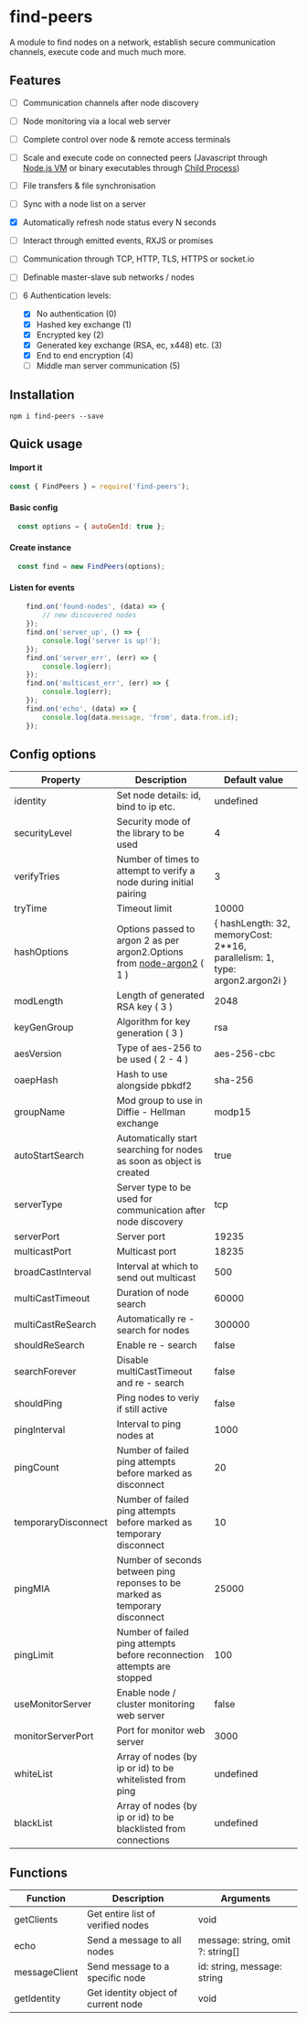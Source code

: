 # find-peers

  A module to find nodes on a network, establish secure communication channels, execute code and much much more.
  
  ## Features
  - [ ] Communication channels after node discovery
  
  - [ ] Node monitoring via a local web server
  - [ ] Complete control over node & remote access terminals
  - [ ] Scale and execute code on connected peers (Javascript through [Node.js VM](https://nodejs.org/api/vm.html) or binary executables through [Child Process](https://nodejs.org/api/child_process.html))
  - [ ] File transfers & file synchronisation
  - [ ] Sync with a node list on a server
  - [x] Automatically refresh node status every N seconds
  - [ ] Interact through emitted events, RXJS or promises
  - [ ] Communication through TCP, HTTP, TLS, HTTPS or socket.io
  - [ ] Definable master-slave sub networks / nodes
  - [ ] 6 Authentication levels:
    - [x] No authentication (0)
    - [x] Hashed key exchange (1)
    - [x] Encrypted key (2)
    - [x] Generated key exchange (RSA, ec, x448) etc. (3)
    - [x] End to end encryption (4)
    - [ ] Middle man server communication (5)
  ## Installation  
  ```
  npm i find-peers --save
  ```
  ## Quick usage
  #### Import it
  ```js
  const { FindPeers } = require('find-peers');
  ```

  #### Basic config
  ```js
    const options = { autoGenId: true };
   ```
  #### Create instance
  ```js
    const find = new FindPeers(options);
  ```
  #### Listen for events
  ```js
      find.on('found-nodes', (data) => {
          // new discovered nodes
      });
      find.on('server_up', () => {
          console.log('server is up!');
      });
      find.on('server_err', (err) => {
          console.log(err);
      });
      find.on('multicast_err', (err) => {
          console.log(err);
      });
      find.on('echo', (data) => {
          console.log(data.message, 'from', data.from.id);
      });
  ```
  ## Config options
  | Property            	| Description                                                                                                               	| Default value                                                               	|
  |---------------------	|-------------------------------------------------------------------------------------------------------------------	|-----------------------------------------------------------------------------	|
  | identity            	| Set node details: id, bind to ip etc.                                                                             	| undefined                                                                   	|
  | securityLevel       	| Security mode of the library to be used                                                                           	| 4                                                                           	|
  | verifyTries         	| Number of times to attempt to verify a node during initial pairing                                                	| 3                                                                           	|
  | tryTime             	| Timeout limit                                                                                                     	| 10000                                                                       	|
  | hashOptions         	| Options passed to argon 2 as per argon2.Options from [node-argon2](https://github.com/ranisalt/node-argon2) ( 1 ) 	| { hashLength: 32, memoryCost: 2**16, parallelism: 1, type: argon2.argon2i } 	|
  | modLength           	| Length of generated RSA key ( 3 )                                                                                 	| 2048                                                                        	|
  | keyGenGroup         	| Algorithm for key generation ( 3 )                                                                                	| rsa                                                                         	|
  | aesVersion          	| Type of aes-256 to be used ( 2 - 4 )                                                                              	| aes-256-cbc                                                                 	|
  | oaepHash            	| Hash to use alongside pbkdf2                                                                                      	| sha-256                                                                     	|
  | groupName           	| Mod group to use in Diffie - Hellman exchange                                                                     	| modp15                                                                      	|
  | autoStartSearch     	| Automatically start searching for nodes as soon as object is created                                              	| true                                                                        	|
  | serverType          	| Server type to be used for communication after node discovery                                                     	| tcp                                                                         	|
  | serverPort          	| Server port                                                                                                       	| 19235                                                                       	|
  | multicastPort       	| Multicast port                                                                                                    	| 18235                                                                       	|
  | broadCastInterval   	| Interval at which to send out multicast                                                                           	| 500                                                                         	|
  | multiCastTimeout    	| Duration of node search                                                                                           	| 60000                                                                       	|
  | multiCastReSearch   	| Automatically re - search for nodes                                                                               	| 300000                                                                      	|
  | shouldReSearch      	| Enable re - search                                                                                                	| false                                                                       	|
  | searchForever       	| Disable multiCastTimeout and re - search                                                                          	| false                                                                       	|
  | shouldPing          	| Ping nodes to veriy if still active                                                                               	| false                                                                       	|
  | pingInterval        	| Interval to ping nodes at                                                                                         	| 1000                                                                        	|
  | pingCount           	| Number of failed ping attempts before marked as disconnect                                                        	| 20                                                                          	|
  | temporaryDisconnect 	| Number of failed ping attempts before marked as temporary disconnect                                              	| 10                                                                          	|
  | pingMIA             	| Number of seconds between ping reponses to be marked as temporary disconnect                                      	| 25000                                                                       	|
  | pingLimit           	| Number of failed ping attempts before reconnection attempts are stopped                                           	| 100                                                                         	|
  | useMonitorServer    	| Enable node / cluster monitoring web server                                                                       	| false                                                                       	|
  | monitorServerPort   	| Port for monitor web server                                                                                       	| 3000                                                                        	|
  | whiteList           	| Array of nodes (by ip or id) to be whitelisted from ping                                                          	| undefined                                                                          	|
  | blackList           	| Array of nodes (by ip or id) to be blacklisted from connections                                                   	| undefined                                                                          	|
  
  
  ## Functions
  
  | Function      	| Description                         	| Arguments                         	|
  |---------------	|-------------------------------------	|-----------------------------------	|
  | getClients    	| Get entire list of verified nodes   	| void                              	|
  | echo          	| Send a message to all nodes         	| message: string, omit ?: string[] 	|
  | messageClient 	| Send message to a specific node     	| id: string, message: string       	|
  | getIdentity   	| Get identity object of current node 	| void                              	|
